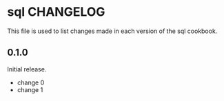 # sql CHANGELOG

This file is used to list changes made in each version of the sql cookbook.

## 0.1.0

Initial release.

- change 0
- change 1
